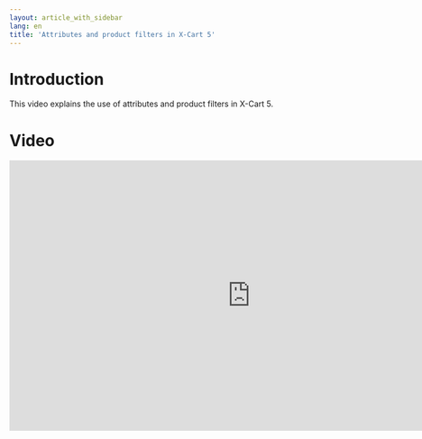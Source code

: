 ```yaml
---
layout: article_with_sidebar
lang: en
title: 'Attributes and product filters in X-Cart 5'
---
```

# Introduction

This video explains the use of attributes and product filters in X-Cart 5.

# Video

<iframe class="youtube-player" type="text/html" style="width: 853px; height: 480px" src="https://www.youtube.com/embed/x6DPVVgZh1o" frameborder="0"></iframe>